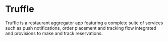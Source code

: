 # Truffle
Truffle is a restaurant aggregator app featuring a complete suite of services such as push notifications, order placement and tracking flow integrated and provisions to make and track reservations.

